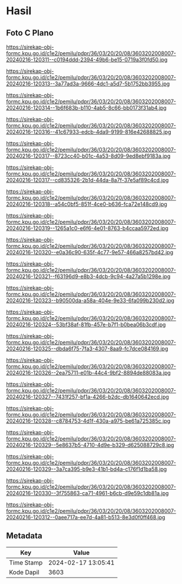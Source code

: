 # Hasil

## Foto C Plano

https://sirekap-obj-formc.kpu.go.id/c1e2/pemilu/pdpr/36/03/20/20/08/3603202008007-20240216-120311--c0194ddd-2394-49b6-be15-0719a3f0fd50.jpg

https://sirekap-obj-formc.kpu.go.id/c1e2/pemilu/pdpr/36/03/20/20/08/3603202008007-20240216-120313--3a77ad3a-9666-4dc1-a5d7-5b1752bb3955.jpg

https://sirekap-obj-formc.kpu.go.id/c1e2/pemilu/pdpr/36/03/20/20/08/3603202008007-20240216-120314--1b6f683b-b110-4ab5-8c66-bb0173f31ab4.jpg

https://sirekap-obj-formc.kpu.go.id/c1e2/pemilu/pdpr/36/03/20/20/08/3603202008007-20240216-120316--41c67933-edcb-4da9-9199-816e42688825.jpg

https://sirekap-obj-formc.kpu.go.id/c1e2/pemilu/pdpr/36/03/20/20/08/3603202008007-20240216-120317--8723cc40-b01c-4a53-8d09-9ed8ebf9183a.jpg

https://sirekap-obj-formc.kpu.go.id/c1e2/pemilu/pdpr/36/03/20/20/08/3603202008007-20240216-120317--cd835326-2b1d-44da-8a7f-37e5af89c4cd.jpg

https://sirekap-obj-formc.kpu.go.id/c1e2/pemilu/pdpr/36/03/20/20/08/3603202008007-20240216-120318--a54c0bf5-851f-4ce0-b636-fca72e148cd9.jpg

https://sirekap-obj-formc.kpu.go.id/c1e2/pemilu/pdpr/36/03/20/20/08/3603202008007-20240216-120319--1265a1c0-e6f6-4e01-8763-b4ccaa5972ed.jpg

https://sirekap-obj-formc.kpu.go.id/c1e2/pemilu/pdpr/36/03/20/20/08/3603202008007-20240216-120320--e0a36c90-635f-4c77-9e57-466a8257bd42.jpg

https://sirekap-obj-formc.kpu.go.id/c1e2/pemilu/pdpr/36/03/20/20/08/3603202008007-20240216-120321--f63196d9-e8b3-4dcb-9c94-4a27a5b1298e.jpg

https://sirekap-obj-formc.kpu.go.id/c1e2/pemilu/pdpr/36/03/20/20/08/3603202008007-20240216-120323--b90500da-a58a-404e-9e33-6fa099b230d2.jpg

https://sirekap-obj-formc.kpu.go.id/c1e2/pemilu/pdpr/36/03/20/20/08/3603202008007-20240216-120324--53bf38af-81fb-457e-b7f1-b0bea06b3cdf.jpg

https://sirekap-obj-formc.kpu.go.id/c1e2/pemilu/pdpr/36/03/20/20/08/3603202008007-20240216-120325--dbda6f75-7fa3-4307-8aa9-fc7dce084169.jpg

https://sirekap-obj-formc.kpu.go.id/c1e2/pemilu/pdpr/36/03/20/20/08/3603202008007-20240216-120326--2ea75711-e01b-44c4-9bf2-8894de88083a.jpg

https://sirekap-obj-formc.kpu.go.id/c1e2/pemilu/pdpr/36/03/20/20/08/3603202008007-20240216-120327--7431f257-bf1a-4266-b2dc-db1640642ecd.jpg

https://sirekap-obj-formc.kpu.go.id/c1e2/pemilu/pdpr/36/03/20/20/08/3603202008007-20240216-120328--c8784753-4d1f-430a-a975-be61a725385c.jpg

https://sirekap-obj-formc.kpu.go.id/c1e2/pemilu/pdpr/36/03/20/20/08/3603202008007-20240216-120329--5e8637b5-4710-4d9e-b329-d625088729c8.jpg

https://sirekap-obj-formc.kpu.go.id/c1e2/pemilu/pdpr/36/03/20/20/08/3603202008007-20240216-120329--3a7ca395-b9e3-41b1-bd4a-c176f1d1ba58.jpg

https://sirekap-obj-formc.kpu.go.id/c1e2/pemilu/pdpr/36/03/20/20/08/3603202008007-20240216-120330--3f755863-ca71-4961-b6cb-d9e59c1db81a.jpg

https://sirekap-obj-formc.kpu.go.id/c1e2/pemilu/pdpr/36/03/20/20/08/3603202008007-20240216-120312--0aee717a-ee7d-4a81-b513-8e3d0f0ff468.jpg


## Metadata

| Key        | Value               |
| ---------- | ------------------- |
| Time Stamp | 2024-02-17 13:05:41 |
| Kode Dapil | 3603                |



